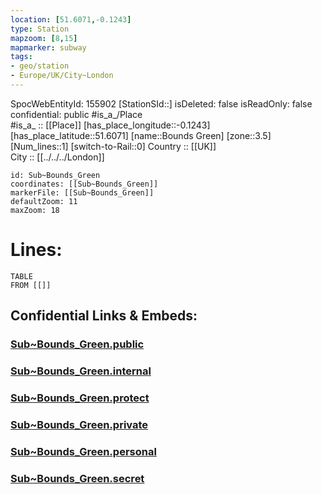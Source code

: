 ```yaml
---
location: [51.6071,-0.1243] 
type: Station 
mapzoom: [8,15] 
mapmarker: subway 
tags:
- geo/station
- Europe/UK/City~London
---
```

SpocWebEntityId: 155902
[StationSId::] 
isDeleted: false
isReadOnly: false
confidential: public
#is_a_/Place  
#is_a_ :: [[Place]] 
[has_place_longitude::-0.1243] 
[has_place_latitude::51.6071] 
[name::Bounds Green] 
[zone::3.5] 
[Num_lines::1] 
[switch-to-Rail::0] 
Country :: [[UK]]  
City :: [[../../../London]]  


```leaflet
id: Sub~Bounds_Green
coordinates: [[Sub~Bounds_Green]] 
markerFile: [[Sub~Bounds_Green]] 
defaultZoom: 11 
maxZoom: 18
```


# Lines: 
```dataview
TABLE 
FROM [[]] 
```


## Confidential Links & Embeds: 

### [Sub~Bounds_Green.public](/_public/\Earth\Continent\Europe\Europe~North\UK\England\Regions~England\London,Greater\cities~GreaterLondon\Underground\StationSub~Bounds_Green.public.md) 

### [Sub~Bounds_Green.internal](/_internal/\Earth\Continent\Europe\Europe~North\UK\England\Regions~England\London,Greater\cities~GreaterLondon\Underground\StationSub~Bounds_Green.internal.md) 

### [Sub~Bounds_Green.protect](/_protect/\Earth\Continent\Europe\Europe~North\UK\England\Regions~England\London,Greater\cities~GreaterLondon\Underground\StationSub~Bounds_Green.protect.md) 

### [Sub~Bounds_Green.private](/_private/\Earth\Continent\Europe\Europe~North\UK\England\Regions~England\London,Greater\cities~GreaterLondon\Underground\StationSub~Bounds_Green.private.md) 

### [Sub~Bounds_Green.personal](/_personal/\Earth\Continent\Europe\Europe~North\UK\England\Regions~England\London,Greater\cities~GreaterLondon\Underground\StationSub~Bounds_Green.personal.md) 

### [Sub~Bounds_Green.secret](/_secret/\Earth\Continent\Europe\Europe~North\UK\England\Regions~England\London,Greater\cities~GreaterLondon\Underground\StationSub~Bounds_Green.secret.md)

